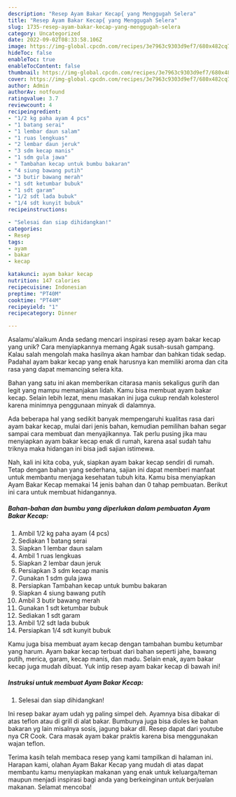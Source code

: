 ```yaml
---
description: "Resep Ayam Bakar Kecap{ yang Menggugah Selera"
title: "Resep Ayam Bakar Kecap{ yang Menggugah Selera"
slug: 1735-resep-ayam-bakar-kecap-yang-menggugah-selera
category: Uncategorized
date: 2022-09-02T08:33:58.106Z
image: https://img-global.cpcdn.com/recipes/3e7963c9303d9ef7/680x482cq70/ayam-bakar-kecap-foto-resep-utama.jpg
hideToc: false
enableToc: true
enableTocContent: false
thumbnail: https://img-global.cpcdn.com/recipes/3e7963c9303d9ef7/680x482cq70/ayam-bakar-kecap-foto-resep-utama.jpg
cover: https://img-global.cpcdn.com/recipes/3e7963c9303d9ef7/680x482cq70/ayam-bakar-kecap-foto-resep-utama.jpg
author: Admin
authorAv: notfound
ratingvalue: 3.7
reviewcount: 4
recipeingredient:
- "1/2 kg paha ayam 4 pcs"
- "1 batang serai"
- "1 lembar daun salam"
- "1 ruas lengkuas"
- "2 lembar daun jeruk"
- "3 sdm kecap manis"
- "1 sdm gula jawa"
- " Tambahan kecap untuk bumbu bakaran"
- "4 siung bawang putih"
- "3 butir bawang merah"
- "1 sdt ketumbar bubuk"
- "1 sdt garam"
- "1/2 sdt lada bubuk"
- "1/4 sdt kunyit bubuk"
recipeinstructions:

- "Selesai dan siap dihidangkan!"
categories:
- Resep
tags:
- ayam
- bakar
- kecap

katakunci: ayam bakar kecap 
nutrition: 147 calories
recipecuisine: Indonesian
preptime: "PT40M"
cooktime: "PT44M"
recipeyield: "1"
recipecategory: Dinner

---
```



Asalamu'alaikum Anda sedang mencari inspirasi resep ayam bakar kecap yang unik? Cara menyiapkannya memang Agak susah-susah gampang. Kalau salah mengolah maka hasilnya akan hambar dan bahkan tidak sedap. Padahal ayam bakar kecap yang enak harusnya kan memiliki aroma dan cita rasa yang dapat memancing selera kita.


Bahan yang satu ini akan memberikan citarasa manis sekaligus gurih dan legit yang mampu memanjakan lidah. Kamu bisa membuat ayam bakar kecap. Selain lebih lezat, menu masakan ini juga cukup rendah kolesterol karena minimnya penggunaan minyak di dalamnya.

Ada beberapa hal yang sedikit banyak mempengaruhi kualitas rasa dari ayam bakar kecap, mulai dari jenis bahan, kemudian pemilihan bahan segar sampai cara membuat dan menyajikannya. Tak perlu pusing jika mau menyiapkan ayam bakar kecap enak di rumah, karena asal sudah tahu triknya maka hidangan ini bisa jadi sajian istimewa.


Nah, kali ini kita coba, yuk, siapkan ayam bakar kecap sendiri di rumah. Tetap dengan bahan yang sederhana, sajian ini dapat memberi manfaat untuk membantu menjaga kesehatan tubuh kita. Kamu bisa menyiapkan Ayam Bakar Kecap memakai 14 jenis bahan dan 0 tahap pembuatan. Berikut ini cara untuk membuat hidangannya.

<!--inarticleads1-->

##### Bahan-bahan dan bumbu yang diperlukan dalam pembuatan Ayam Bakar Kecap:

1. Ambil 1/2 kg paha ayam (4 pcs)
1. Sediakan 1 batang serai
1. Siapkan 1 lembar daun salam
1. Ambil 1 ruas lengkuas
1. Siapkan 2 lembar daun jeruk
1. Persiapkan 3 sdm kecap manis
1. Gunakan 1 sdm gula jawa
1. Persiapkan  Tambahan kecap untuk bumbu bakaran
1. Siapkan 4 siung bawang putih
1. Ambil 3 butir bawang merah
1. Gunakan 1 sdt ketumbar bubuk
1. Sediakan 1 sdt garam
1. Ambil 1/2 sdt lada bubuk
1. Persiapkan 1/4 sdt kunyit bubuk


Kamu juga bisa membuat ayam kecap dengan tambahan bumbu ketumbar yang harum. Ayam bakar kecap terbuat dari bahan seperti jahe, bawang putih, merica, garam, kecap manis, dan madu. Selain enak, ayam bakar kecap juga mudah dibuat. Yuk intip resep ayam bakar kecap di bawah ini! 

<!--inarticleads2-->

##### Instruksi untuk membuat Ayam Bakar Kecap:


1. Selesai dan siap dihidangkan!

Ini resep bakar ayam udah yg paling simpel deh. Ayamnya bisa dibakar di atas teflon atau di grill di alat bakar. Bumbunya juga bisa dioles ke bahan bakaran yg lain misalnya sosis, jagung bakar dll. Resep dapat dari youtube nya CR Cook. Cara masak ayam bakar praktis karena bisa menggunakan wajan teflon. 

Terima kasih telah membaca resep yang kami tampilkan di halaman ini. Harapan kami, olahan Ayam Bakar Kecap yang mudah di atas dapat membantu kamu menyiapkan makanan yang enak untuk keluarga/teman maupun menjadi inspirasi bagi anda yang berkeinginan untuk berjualan makanan. Selamat mencoba!

